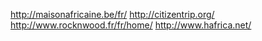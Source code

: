 http://maisonafricaine.be/fr/
http://citizentrip.org/
http://www.rocknwood.fr/fr/home/
http://www.hafrica.net/

